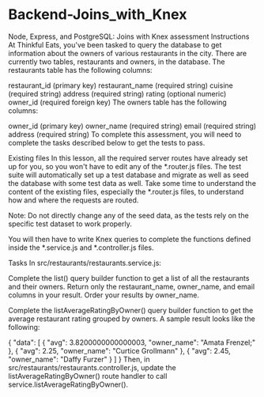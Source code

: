 # Backend-Joins_with_Knex

Node, Express, and PostgreSQL: Joins with Knex assessment
Instructions
At Thinkful Eats, you've been tasked to query the database to get information about the owners of various restaurants in the city. There are currently two tables, restaurants and owners, in the database. The restaurants table has the following columns:

restaurant_id (primary key)
restaurant_name (required string)
cuisine (required string)
address (required string)
rating (optional numeric)
owner_id (required foreign key)
The owners table has the following columns:

owner_id (primary key)
owner_name (required string)
email (required string)
address (required string)
To complete this assessment, you will need to complete the tasks described below to get the tests to pass.

Existing files
In this lesson, all the required server routes have already set up for you, so you won't have to edit any of the *.router.js files. The test suite will automatically set up a test database and migrate as well as seed the database with some test data as well. Take some time to understand the content of the existing files, especially the *.router.js files, to understand how and where the requests are routed.

Note: Do not directly change any of the seed data, as the tests rely on the specific test dataset to work properly.

You will then have to write Knex queries to complete the functions defined inside the *.service.js and *.controller.js files.

Tasks
In src/restaurants/restaurants.service.js:

Complete the list() query builder function to get a list of all the restaurants and their owners. Return only the restaurant_name, owner_name, and email columns in your result. Order your results by owner_name.

Complete the listAverageRatingByOwner() query builder function to get the average restaurant rating grouped by owners. A sample result looks like the following:

{
  "data": [
    {
      "avg": 3.8200000000000003,
      "owner_name": "Amata Frenzel;"
    },
    {
      "avg": 2.25,
      "owner_name": "Curtice Grollmann"
    },
    {
      "avg": 2.45,
      "owner_name": "Daffy Furzer"
    }
  ]
}
Then, in src/restaurants/restaurants.controller.js, update the listAverageRatingByOwner() route handler to call service.listAverageRatingByOwner().

